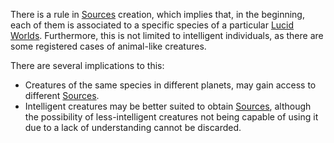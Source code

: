 There is a rule in <a href='#' class='note-link' data-id='Sources' onclick="Shiny.setInputValue('linked_doc_click', 'Sources', {priority: 'event'}); return false;">Sources</a> creation, which implies that, in the beginning, each of them is associated to a specific species of a particular <a href='#' class='note-link' data-id='Lucid Worlds' onclick="Shiny.setInputValue('linked_doc_click', 'Lucid Worlds', {priority: 'event'}); return false;">Lucid Worlds</a>. Furthermore, this is not limited to intelligent individuals, as there are some registered cases of animal-like creatures. 

There are several implications to this:
+ Creatures of the same species in different planets, may gain access to different <a href='#' class='note-link' data-id='Sources' onclick="Shiny.setInputValue('linked_doc_click', 'Sources', {priority: 'event'}); return false;">Sources</a>.
+ Intelligent creatures may be better suited to obtain <a href='#' class='note-link' data-id='Sources' onclick="Shiny.setInputValue('linked_doc_click', 'Sources', {priority: 'event'}); return false;">Sources</a>, although the possibility of less-intelligent creatures not being capable of using it due to a lack of understanding cannot be discarded.
